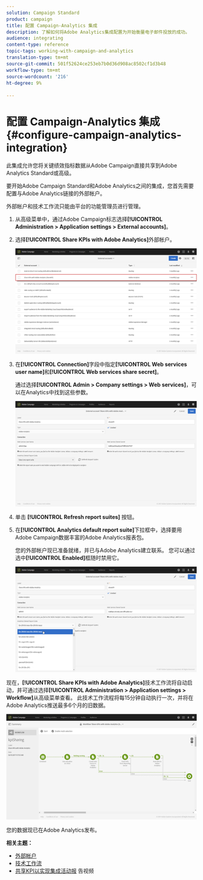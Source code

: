 ```yaml
---
solution: Campaign Standard
product: campaign
title: 配置 Campaign-Analytics 集成
description: 了解如何将Adobe Analytics集成配置为开始衡量电子邮件投放的成功。
audience: integrating
content-type: reference
topic-tags: working-with-campaign-and-analytics
translation-type: tm+mt
source-git-commit: 501f52624ce253eb7b0d36d908ac8502cf1d3b48
workflow-type: tm+mt
source-wordcount: '216'
ht-degree: 9%

---
```



# 配置 Campaign-Analytics 集成{#configure-campaign-analytics-integration}

此集成允许您将关键绩效指标数据从Adobe Campaign直接共享到Adobe Analytics Standard或高级。

要开始Adobe Campaign Standard和Adobe Analytics之间的集成，您首先需要配置与Adobe Analytics链接的外部帐户。

外部帐户和技术工作流只能由平台的功能管理员进行管理。

1. 从高级菜单中，通过Adobe Campaign标志选择&#x200B;**[!UICONTROL Administration > Application settings > External accounts]**。
1. 选择&#x200B;**[!UICONTROL Share KPIs with Adobe Analytics]**&#x200B;外部帐户。

   ![](assets/analytics_2.png)

1. 在&#x200B;**[!UICONTROL Connection]**&#x200B;字段中指定&#x200B;**[!UICONTROL Web services user name]**&#x200B;和&#x200B;**[!UICONTROL Web services share secret]**。

   通过选择&#x200B;**[!UICONTROL Admin > Company settings > Web services]**，可以在Analytics中找到这些参数。

   ![](assets/analytics_1.png)

1. 单击 **[!UICONTROL Refresh report suites]** 按钮。
1. 在&#x200B;**[!UICONTROL Analytics default report suite]**&#x200B;下拉框中，选择要用Adobe Campaign数据丰富的Adobe Analytics报表包。

   您的外部帐户现已准备就绪，并已与Adobe Analytics建立联系。 您可以通过选中&#x200B;**[!UICONTROL Enabled]**&#x200B;框随时禁用它。

   ![](assets/analytics.png)

现在，**[!UICONTROL Share KPIs with Adobe Analytics]**&#x200B;技术工作流将自动启动，并可通过选择&#x200B;**[!UICONTROL Administration > Application settings > Workflow]**&#x200B;从高级菜单查看。 此技术工作流程将每15分钟自动执行一次，并将在Adobe Analytics推送最多6个月的旧数据。

![](assets/analytics_3.png)

您的数据现已在Adobe Analytics发布。

**相关主题：**

* [外部帐户](../../administration/using/external-accounts.md)
* [技术工作流](../../administration/using/technical-workflows.md)
* [共享KPI以实现集成活动报](https://helpx.adobe.com/cn/marketing-cloud/how-to/email-marketing.html) 告视频

